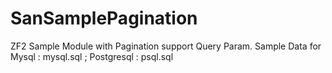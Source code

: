 SanSamplePagination
===================

ZF2 Sample Module with Pagination support Query Param.
Sample Data for Mysql : mysql.sql ;
                Postgresql : psql.sql
